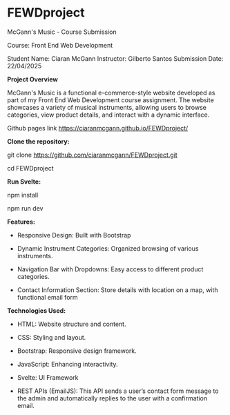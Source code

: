 # FEWDproject

McGann's Music - Course Submission

Course: Front End Web Development

Student Name: Ciaran McGann 
Instructor: Gilberto Santos 
Submission Date: 22/04/2025

**Project Overview**

McGann's Music is a functional e-commerce-style website developed as part of my Front End Web Development course assignment. The website showcases a variety of musical instruments, allowing users to browse categories, view product details, and interact with a dynamic interface.

Github pages link https://ciaranmcgann.github.io/FEWDproject/

**Clone the repository:**

git clone https://github.com/ciaranmcgann/FEWDproject.git

cd FEWDproject

**Run Svelte:**

npm install

npm run dev



**Features:**

- Responsive Design: Built with Bootstrap 

- Dynamic Instrument Categories: Organized browsing of various instruments.

- Navigation Bar with Dropdowns: Easy access to different product categories.

- Contact Information Section: Store details with location on a map, with functional email form 

  

**Technologies Used:**

- HTML: Website structure and content.

- CSS: Styling and layout.

- Bootstrap: Responsive design framework.

- JavaScript: Enhancing interactivity.

- Svelte: UI Framework

- REST APIs (EmailJS): This API sends a user’s contact form message to the admin and automatically replies to the user with a confirmation email.
